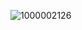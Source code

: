 ![1000002126](https://github.com/Yushan30/EC2024/assets/162285019/e6920c4c-3cdc-4861-9a13-0130cf5c1e47)


